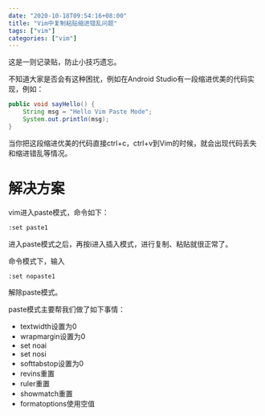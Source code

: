 ```yaml
---
date: "2020-10-18T09:54:16+08:00"
title: "Vim中复制粘贴缩进错乱问题"
tags: ["vim"]
categories: ["vim"]
---
```




这是一则记录贴，防止小技巧遗忘。

不知道大家是否会有这种困扰，例如在Android Studio有一段缩进优美的代码实现，例如：

```java
public void sayHello() {
    String msg = "Hello Vim Paste Mode";
    System.out.println(msg);
}
```

当你把这段缩进优美的代码直接ctrl+c，ctrl+v到Vim的时候，就会出现代码丢失和缩进错乱等情况。



# **解决方案**

vim进入paste模式，命令如下：

```bash
:set paste1
```

进入paste模式之后，再按i进入插入模式，进行复制、粘贴就很正常了。 

命令模式下，输入

```bash
:set nopaste1
```

解除paste模式。

paste模式主要帮我们做了如下事情：

- textwidth设置为0
- wrapmargin设置为0
- set noai
- set nosi
- softtabstop设置为0
- revins重置
- ruler重置
- showmatch重置
- formatoptions使用空值
